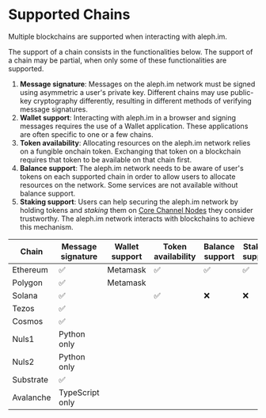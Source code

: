 # Supported Chains

Multiple blockchains are supported when interacting with aleph.im.

The support of a chain consists in the functionalities below. 
The support of a chain may be partial, when only some of these 
functionalities are supported.

1. **Message signature**:
   Messages on the aleph.im network must be signed using asymmetric a user's private key.
   Different chains may use public-key cryptography differently, resulting in different methods
   of verifying message signatures.
2. **Wallet support**:
   Interacting with aleph.im in a browser and signing messages requires the use of a Wallet application. 
   These applications are often specific to one or a few chains.
3. **Token availability**:
   Allocating resources on the aleph.im network relies on a fungible onchain token.
   Exchanging that token on a blockchain requires that token to be available on that chain first. 
4. **Balance support**:
   The aleph.im network needs to be aware of user's tokens on each supported chain in order to allow
   users to allocate resources on the network. Some services are not available without balance support.
5. **Staking support**:
   Users can help securing the aleph.im network by holding tokens and _staking_ them on 
   [Core Channel Nodes](../nodes/core/index.md) they consider trustworthy. The aleph.im network
   interacts with blockchains to achieve this mechanism.


| Chain     | Message signature | Wallet support | Token availability | Balance support | Staking support |
|-----------|-------------------|----------------|--------------------|-----------------|-----------------|
| Ethereum  | ✅                 | Metamask       | ✅                 | ✅              | ✅               |
| Polygon   | ✅                 | Metamask       |                    |                |                 |
| Solana    | ✅                 |                | ✅                  | ❌             | ❌               |
| Tezos     | ✅                 |                |                    |                |                 |
| Cosmos    | ✅                 |                |                    |                |                 |
| Nuls1     | Python only        |                |                    |                 |                 |
| Nuls2     | Python only        |                |                    |                 |                 |
| Substrate | ✅                 |                |                    |                |                 |
| Avalanche | TypeScript only    |                |                    |                 |                 |
